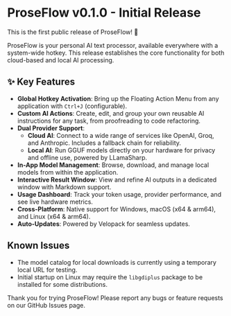 # ProseFlow v0.1.0 - Initial Release

This is the first public release of ProseFlow! 🎉

ProseFlow is your personal AI text processor, available everywhere with a system-wide hotkey. This release establishes the core functionality for both cloud-based and local AI processing.

## ✨ Key Features

- **Global Hotkey Activation**: Bring up the Floating Action Menu from any application with `Ctrl+J` (configurable).
- **Custom AI Actions**: Create, edit, and group your own reusable AI instructions for any task, from proofreading to code refactoring.
- **Dual Provider Support**:
    - **Cloud AI**: Connect to a wide range of services like OpenAI, Groq, and Anthropic. Includes a fallback chain for reliability.
    - **Local AI**: Run GGUF models directly on your hardware for privacy and offline use, powered by LLamaSharp.
- **In-App Model Management**: Browse, download, and manage local models from within the application.
- **Interactive Result Window**: View and refine AI outputs in a dedicated window with Markdown support.
- **Usage Dashboard**: Track your token usage, provider performance, and see live hardware metrics.
- **Cross-Platform**: Native support for Windows, macOS (x64 & arm64), and Linux (x64 & arm64).
- **Auto-Updates**: Powered by Velopack for seamless updates.

## Known Issues

- The model catalog for local downloads is currently using a temporary local URL for testing.
- Initial startup on Linux may require the `libgdiplus` package to be installed for some distributions.

Thank you for trying ProseFlow! Please report any bugs or feature requests on our GitHub Issues page.